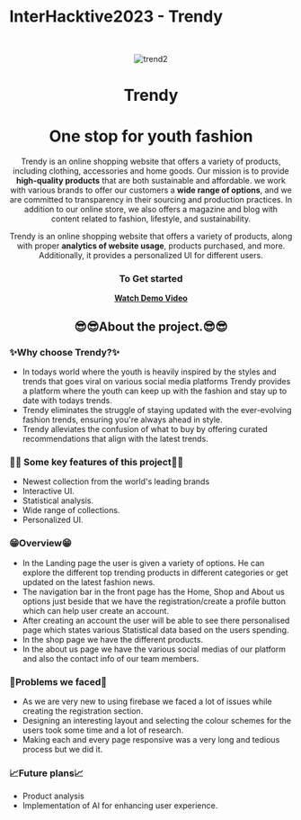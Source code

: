 # InterHacktive2023 - Trendy
<br />
<div align="center">

![trend2](https://github.com/abhraneel2004/TrendyV1.1/assets/129538165/8e9ed865-61f9-47dd-b9ff-7e2276ee4970)

# Trendy
# One stop for youth fashion

Trendy is an online shopping website that offers a variety of products, including clothing, accessories and home goods. Our mission is to provide __high-quality products__ that are both sustainable and affordable. we work with various brands to offer our customers a __wide range of options__, and we are committed to transparency in their sourcing and production practices. In addition to our online store, we also offers a magazine and blog with content related to fashion, lifestyle, and sustainability.

Trendy is an online shopping website that offers a variety of products, along with proper **analytics of website usage**, products purchased, and more. Additionally, it provides a personalized UI for different users.
<br/>
### To Get started
  <b><a align="center" href="https://www.youtube.com/watch?v=AWZpPUwqZ2s">Watch Demo Video</a></b>
  <br/>
  ## 😎😎About the project.😎😎
</div>



### ✨Why choose Trendy?✨
- In todays world where the youth is heavily inspired by the styles and trends that goes viral on various social media platforms Trendy provides a platform where the youth can keep up with the fashion and stay up to date with todays trends.
- Trendy eliminates the struggle of staying updated with the ever-evolving fashion trends, ensuring you're always ahead in style.
- Trendy alleviates the confusion of what to buy by offering curated recommendations that align with the latest trends.

### 🤯🤯 Some key features of this project🤯🤯
- Newest collection from the world's leading brands
- Interactive UI.
- Statistical analysis.
- Wide range of collections.
- Personalized UI.

### 😁Overview😁 
- In the Landing page the user is given a variety of options. He can explore the different top trending products in different categories or get updated on the latest fashion news.
- The navigation bar in the front page has the Home, Shop and About us options just beside that we have the registration/create a profile button which can help user create an account.
- After creating an account the user will be able to see there personalised page which states various Statistical data based on the users spending.
- In the shop page we have the different products.
- In the about us page we have the various social medias of our platform and also the contact info of our team members.

### 👾Problems we faced👾
- As we are very new to using firebase we faced a lot of issues while creating the registration section.
-  Designing an interesting layout and selecting the colour schemes for the users took some time and a lot of research.
- Making each and every page responsive was a very long and tedious process but we did it.

### 📈Future plans📈
- Product analysis
- Implementation of AI for enhancing user experience.


